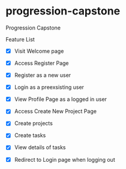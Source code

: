 # progression-capstone
  Progression Capstone 
  
  Feature List
  
  - [X] Visit Welcome page
  - [X] Access Register Page
  - [X] Register as a new user
  - [X] Login as a preexsisting user
  - [X] View Profile Page as a logged in user
  - [X] Access Create New Project Page
  - [X] Create projects
  - [X] Create tasks
  - [X] View details of tasks
  - [X] Redirect to Login page when logging out
  
